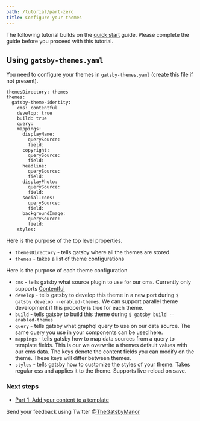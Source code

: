```yaml
---
path: /tutorial/part-zero
title: Configure your themes
---
```


The following tutorial builds on the [quick start](/docs) guide. Please complete the guide
before you proceed with this tutorial.

## Using `gatsby-themes.yaml`
You need to configure your themes in `gatsby-themes.yaml` (create this file if not present).
  >  
    themesDirectory: themes
    themes:
      gatsby-theme-identity:
        cms: contentful
        develop: true
        build: true
        query:
        mappings:
          displayName:
            querySource:
            field:
          copyright:
            querySource:
            field:
          headline:
            querySource:
            field:
          displayPhoto:
            querySource:
            field:
          socialIcons:
            querySource:
            field:
          backgroundImage:
            querySource:
            field:
        styles:


Here is the purpose of the top level properties.</p>
  * `themesDirectory` - tells gatsby where all the themes are stored.
  * `themes` - takes a list of theme configurations

Here is the purpose of each theme configuration</p>
  * `cms` - tells gatsby what source plugin to use for our cms. Currently only supports [Contentful](https://www.contentful.com)
  * `develop` - tells gatsby to develop this theme in a new port during `$ gatsby develop --enabled-themes`. We can support parallel theme development if this property is true for each theme.
  * `build` - tells gatsby to build this theme during `$ gatsby build --enabled-themes`
  * `query` - tells gatsby what graphql query to use on our data source. The same query you use in your components can be used here.
  * `mappings` - tells gatsby how to map data sources from a query to template fields. This is our we overwrite a themes default values with our cms data. The keys denote the content fields you can modify on the theme. These keys will differ between themes.
  * `styles` - tells gatsby how to customize the styles of your theme. Takes regular css and applies it to the theme. Supports live-reload on save.

### Next steps
* [Part 1: Add your content to a template](/tutorial/part-one)

Send your feedback using Twitter [@TheGatsbyManor](https://twitter.com/thegatsbymanor)
